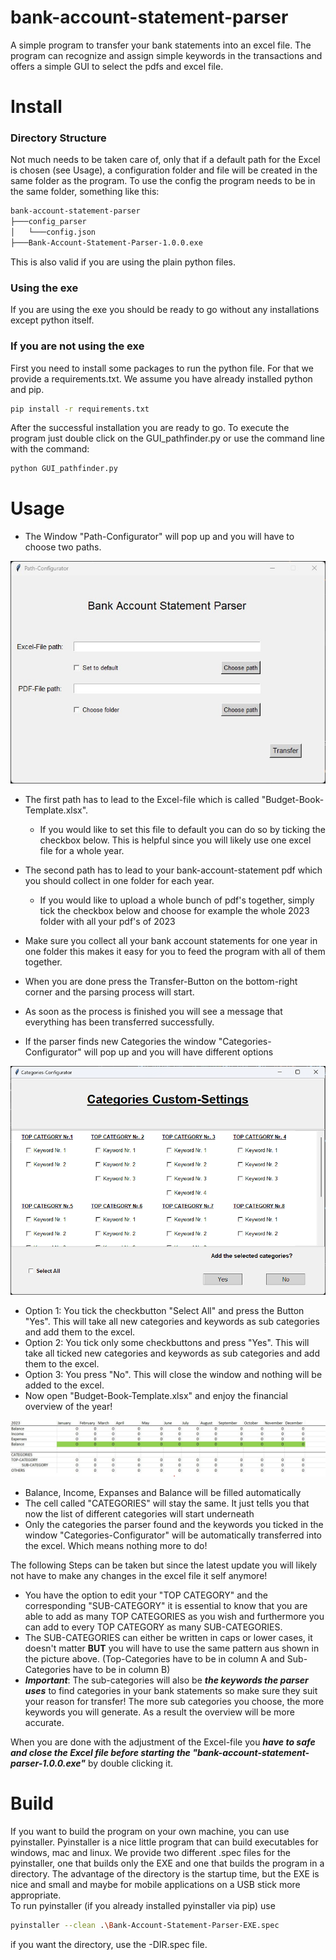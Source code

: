 # bank-account-statement-parser
A simple program to transfer your bank statements into an excel file. The program can recognize and assign simple keywords in the transactions and offers a simple GUI to select the pdfs and excel file. 


# Install
### Directory Structure
Not much needs to be taken care of, only that if a default path for the Excel is chosen (see Usage), a configuration folder and file will be created in the same folder as the program. To use the config the program needs to be in the same folder, something like this:
```bash
bank-account-statement-parser
├───config_parser
│   └───config.json
├───Bank-Account-Statement-Parser-1.0.0.exe
```
This is also valid if you are using the plain python files.

### Using the exe
If you are using the exe you should be ready to go without any installations except python itself.

### If you are not using the exe
First you need to install some packages to run the python file. For that we provide a requirements.txt. We assume you have already installed python and pip.
```bash
pip install -r requirements.txt
```
After the successful installation you are ready to go. To execute the program just double click on the GUI_pathfinder.py or use the command line with the command:
```bash
python GUI_pathfinder.py
```


# Usage
- The Window "Path-Configurator" will pop up and you will have to choose two paths.

![](images/gui.jpg)

- The first path has to lead to the Excel-file which is called "Budget-Book-Template.xlsx".
    - If you would like to set this file to default you can do so by ticking the checkbox below. This is helpful since you will likely use one excel file for a whole year.
- The second path has to lead to your bank-account-statement pdf which you should collect in one folder for each year.
    - If you would like to upload a whole bunch of pdf's together, simply tick the checkbox below and choose for example the whole 2023 folder with all your pdf's of 2023
- Make sure you collect all your bank account statements for one year in one folder this makes it easy for you to feed the program with all of them together.
- When you are done press the Transfer-Button on the bottom-right corner and the parsing process will start.
- As soon as the process is finished you will see a message that everything has been transferred successfully.

- If the parser finds new Categories the window "Categories-Configurator" will pop up and you will have different options

![](images/Categories_Custom-Settings.png)

- Option 1: You tick the checkbutton "Select All" and press the Button "Yes". This will take all new categories and keywords as sub categories and add them to the excel.
- Option 2: You tick only some checkbuttons and press "Yes". This will take all ticked new categories and keywords as sub categories and add them to the excel.
- Option 3: You press "No". This will close the window and nothing will be added to the excel.
- Now open "Budget-Book-Template.xlsx" and enjoy the financial overview of the year!

![](images/excel.jpg)

- Balance, Income, Expanses and Balance will be filled automatically
- The cell called "CATEGORIES" will stay the same. It just tells you that now the list of different categories will start underneath
- Only the categories the parser found and the keywords you ticked in the window "Categories-Configurator" will be automatically transferred into the excel. Which means nothing more to do!

The following Steps can be taken but since the latest update you will likely not have to make any changes in the excel file it self anymore!
- You have the option to edit your "TOP CATEGORY" and the corresponding "SUB-CATEGORY" it is essential to know that you are able to add as many TOP CATEGORIES as you wish and furthermore you can add to every TOP CATEGORY as many SUB-CATEGORIES.
- The SUB-CATEGORIES can either be written in caps or lower cases, it doesn't matter **BUT** you will have to use the same pattern aus shown in the picture above. (Top-Categories have to be in column A and Sub-Categories have to be in column B)
- ***Important***: The sub-categories will also be ***the keywords the parser uses*** to find categories in your bank statements so make sure they suit your reason for transfer! The more sub categories you choose, the more keywords you will generate. As a result the overview will be more accurate.

When you are done with the adjustment of the Excel-file you ***have to safe and close the Excel file before starting the "bank-account-statement-parser-1.0.0.exe"*** by double clicking it.

# Build
If you want to build the program on your own machine, you can use pyinstaller. Pyinstaller is a nice little program that can build executables for windows, mac and linux. We provide two different .spec files for the pyinstaller, one that builds only the EXE and one that builds the program in a directory. The advantage of the directory is the startup time, but the EXE is nice and small and maybe for mobile applications on a USB stick more appropriate.  
To run pyinstaller (if you already installed pyinstaller via pip) use
```bash
pyinstaller --clean .\Bank-Account-Statement-Parser-EXE.spec
```
if you want the directory, use the -DIR.spec file.
